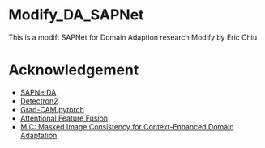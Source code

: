 # Modify_DA_SAPNet
This is a modift SAPNet for Domain Adaption research
Modify by Eric Chiu


# Acknowledgement
* [SAPNetDA](https://isrc.iscas.ac.cn/gitlab/research/domain-adaption)
* [Detectron2](https://github.com/facebookresearch/detectron2)
* [Grad-CAM.pytorch](https://github.com/yizt/Grad-CAM.pytorch)  
* [Attentional Feature Fusion](https://github.com/YimianDai/open-aff)
* [MIC: Masked Image Consistency for Context-Enhanced Domain Adaptation](https://github.com/lhoyer/MIC)

